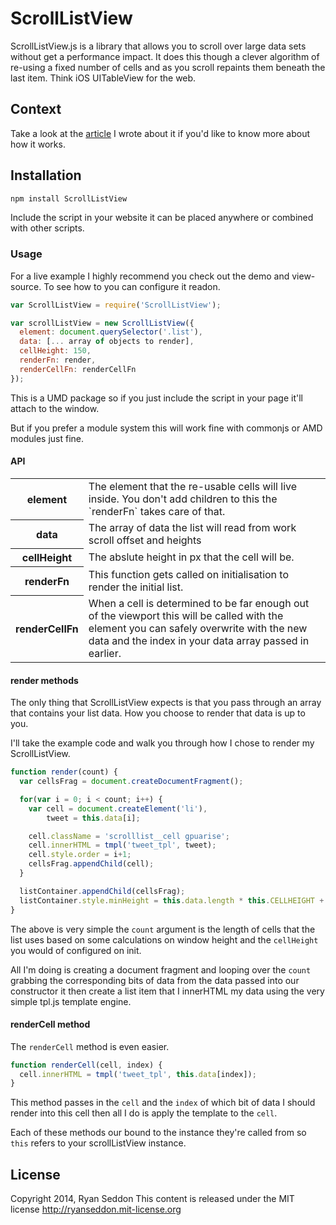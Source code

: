 # ScrollListView

ScrollListView.js is a library that allows you to scroll over large data sets without get a performance impact.
It does this though a clever algorithm of re-using a fixed number of cells and as you scroll repaints them beneath the last item.
Think iOS UITableView for the web.

## Context

Take a look at the [article](http://www.thecssninja.com/javascript/scrolllistview) I wrote about it if you'd like to know more about how it works.

## Installation

```js
npm install ScrollListView
```

Include the script in your website it can be placed anywhere or combined with other scripts.

### Usage

For a live example I highly recommend you check out the demo and view-source. To see how to you can configure it readon.

```js
var ScrollListView = require('ScrollListView');

var scrollListView = new ScrollListView({
  element: document.querySelector('.list'),
  data: [... array of objects to render],
  cellHeight: 150,
  renderFn: render,
  renderCellFn: renderCellFn
});
```

This is a UMD package so if you just include the script in your page it'll attach to the window.

But if you prefer a module system this will work fine with commonjs or AMD modules just fine.

#### API

<table>
    <tr>
        <th>element</th>
        <td>The element that the re-usable cells will live inside. You don't add children to this the `renderFn` takes care of that.</td>
    </tr>
    <tr>
        <th>data</th>
        <td>The array of data the list will read from work scroll offset and heights</td>
    </tr>
    <tr>
        <th>cellHeight</th>
        <td>The abslute height in px that the cell will be.</td>
    </tr>
    <tr>
        <th>renderFn</th>
        <td>This function gets called on initialisation to render the initial list.</td>
    </tr>
    <tr>
        <th>renderCellFn</th>
        <td>When a cell is determined to be far enough out of the viewport this will be called with the element you can safely overwrite with the new data and the index in your data array passed in earlier. </td>
    </tr>
</table>

#### render methods

The only thing that ScrollListView expects is that you pass through an array that contains your list data. How you choose to render that data is up to you.

I'll take the example code and walk you through how I chose to render my ScrollListView.

```js
function render(count) {
  var cellsFrag = document.createDocumentFragment();

  for(var i = 0; i < count; i++) {
    var cell = document.createElement('li'),
        tweet = this.data[i];

    cell.className = 'scrolllist__cell gpuarise';
    cell.innerHTML = tmpl('tweet_tpl', tweet);
    cell.style.order = i+1;
    cellsFrag.appendChild(cell);
  }

  listContainer.appendChild(cellsFrag);
  listContainer.style.minHeight = this.data.length * this.CELLHEIGHT + 'px';
}
```

The above is very simple the `count` argument is the length of cells that the list uses based on some calculations on window height and the `cellHeight` you would of configured on init.

All I'm doing is creating a document fragment and looping over the `count` grabbing the corresponding bits of data from the data passed into our constructor it then create a list item that I innerHTML my data using the very simple tpl.js template engine.

#### renderCell method

The `renderCell` method is even easier.

```js
function renderCell(cell, index) {
  cell.innerHTML = tmpl('tweet_tpl', this.data[index]);
}
```

This method passes in the `cell` and the `index` of which bit of data I should render into this cell then all I do is apply the template to the `cell`.

Each of these methods our bound to the instance they're called from so `this` refers to your scrollListView instance.

## License

Copyright 2014, Ryan Seddon
This content is released under the MIT license http://ryanseddon.mit-license.org
